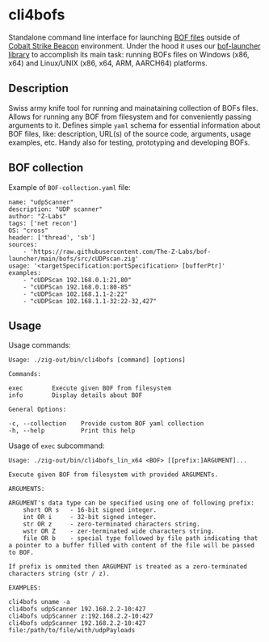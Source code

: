 # cli4bofs 

Standalone command line interface for launching [BOF files](https://hstechdocs.helpsystems.com/manuals/cobaltstrike/current/userguide/content/topics/beacon-object-files_main.htm) outside of [Cobalt Strike Beacon](https://hstechdocs.helpsystems.com/manuals/cobaltstrike/current/userguide/content/topics/welcome_main.htm) environment. Under the hood it uses our [bof-launcher library](https://github.com/The-Z-Labs/bof-launcher) to accomplish its main task: running BOFs files on Windows (x86, x64) and Linux/UNIX (x86, x64, ARM, AARCH64) platforms.

## Description

Swiss army knife tool for running and mainataining collection of BOFs files. Allows for running any BOF from filesystem and for conveniently passing arguments to it. Defines simple `yaml` schema for essential information about BOF files, like: description, URL(s) of the source code, arguments, usage examples, etc. Handy also for testing, prototyping and developing BOFs.

## BOF collection

Example of `BOF-collection.yaml` file:

```
name: "udpScanner"
description: "UDP scanner"
author: "Z-Labs"
tags: ['net recon']
OS: "cross"
header: ['thread', 'sb']
sources:
    - 'https://raw.githubusercontent.com/The-Z-Labs/bof-launcher/main/bofs/src/cUDPscan.zig'
usage: '<targetSpecification:portSpecification> [bufferPtr]'
examples:
    - "cUDPScan 192.168.0.1:21,80"
    - "cUDPScan 192.168.0.1:80-85"
    - "cUDPScan 102.168.1.1-2:22"
    - "cUDPScan 102.168.1.1-32:22-32,427"
```

## Usage

Usage commands:

```
Usage: ./zig-out/bin/cli4bofs [command] [options]

Commands:

exec		Execute given BOF from filesystem
info		Display details about BOF

General Options:

-c, --collection	Provide custom BOF yaml collection
-h, --help		    Print this help
```

Usage of `exec` subcommand:

```
Usage: ./zig-out/bin/cli4bofs_lin_x64 <BOF> [[prefix:]ARGUMENT]...

Execute given BOF from filesystem with provided ARGUMENTs.

ARGUMENTS:

ARGUMENT's data type can be specified using one of following prefix:
	short OR s	 - 16-bit signed integer.
	int OR i	 - 32-bit signed integer.
	str OR z	 - zero-terminated characters string.
	wstr OR Z	 - zer-terminated wide characters string.
	file OR b	 - special type followed by file path indicating that a pointer to a buffer filled with content of the file will be passed to BOF.

If prefix is ommited then ARGUMENT is treated as a zero-terminated characters string (str / z).

EXAMPLES:

cli4bofs uname -a
cli4bofs udpScanner 192.168.2.2-10:427
cli4bofs udpScanner z:192.168.2.2-10:427
cli4bofs udpScanner 192.168.2.2-10:427 file:/path/to/file/with/udpPayloads
```

